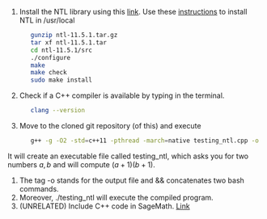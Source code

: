 1. Install the NTL library using this [link](https://libntl.org/download.html). Use these [instructions](https://libntl.org/doc/tour-unix.html) to install NTL in /usr/local
   ```bash
      gunzip ntl-11.5.1.tar.gz
      tar xf ntl-11.5.1.tar
      cd ntl-11.5.1/src
      ./configure 
      make
      make check
      sudo make install
   ```
2. Check if a C++ compiler is available by typing in the terminal.
   ```bash
      clang --version
   ```
3. Move to the cloned git repository (of this) and execute
   ```bash
      g++ -g -O2 -std=c++11 -pthread -march=native testing_ntl.cpp -o testing_ntl -lntl -lgmp -lm && ./testing_ntl
   ```
It will create an executable file called testing_ntl, which asks you for two numbers $a,b$ and will compute $(a+1)(b+1)$.
   1. The tag -o stands for the output file and && concatenates two bash commands.
   2. Moreover, ./testing_ntl will execute the compiled program.
4. (UNRELATED) Include C++ code in SageMath. [Link](https://doc.sagemath.org/html/en/thematic_tutorials/cython_interface.html#calling-code-from-a-compiled-library)
